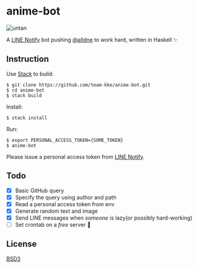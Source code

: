 # anime-bot

![untan](https://cloud.githubusercontent.com/assets/1013641/18993328/9402395e-875d-11e6-9e5c-3bf34605c425.gif)

A [LINE Notify](https://notify-bot.line.me) bot pushing [@alldne](https://github.com/alldne) to
work hard, written in Haskell :sparkles:

## Instruction

Use [Stack](https://www.haskellstack.org) to build:

```
$ git clone https://github.com/team-kke/anime-bot.git
$ cd anime-bot
$ stack build
```

Install:

```
$ stack install
```

Run:

```
$ export PERSONAL_ACCESS_TOKEN={SOME_TOKEN}
$ anime-bot
```

Please issue a personal access token from [LINE Notify](https://notify-bot.line.me).

## Todo

- [x] Basic GitHub query
- [x] Specify the query using author and path
- [x] Read a personal access token from env
- [x] Generate random text and image
- [x] Send LINE messages when *someone* is lazy(or possibly hard-working)
- [ ] Set crontab on a *free* server :pizza:

## License

[BSD3](LICENSE)

